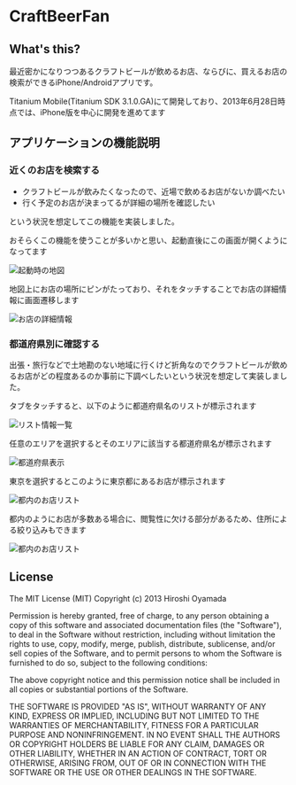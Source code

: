 # CraftBeerFan

## What's this?

最近密かになりつつあるクラフトビールが飲めるお店、ならびに、買えるお店の検索ができるiPhone/Androidアプリです。

Titanium Mobile(Titanium SDK 3.1.0.GA)にて開発しており、2013年6月28日時点では、iPhone版を中心に開発を進めてます


## アプリケーションの機能説明

### 近くのお店を検索する

- クラフトビールが飲みたくなったので、近場で飲めるお店がないか調べたい
- 行く予定のお店が決まってるが詳細の場所を確認したい

という状況を想定してこの機能を実装しました。

おそらくこの機能を使うことが多いかと思い、起動直後にこの画面が開くようになってます

![起動時の地図](https://s3-ap-northeast-1.amazonaws.com/craftbeer-fan.info/image/map01.png)

地図上にお店の場所にピンがたっており、それをタッチすることでお店の詳細情報に画面遷移します

![お店の詳細情報](https://s3-ap-northeast-1.amazonaws.com/craftbeer-fan.info/image/shopdata01.png)


### 都道府県別に確認する

出張・旅行などで土地勘のない地域に行くけど折角なのでクラフトビールが飲めるお店がどの程度あるのか事前に下調べしたいという状況を想定して実装しました。

タブをタッチすると、以下のように都道府県名のリストが標示されます

![リスト情報一覧](https://s3-ap-northeast-1.amazonaws.com/craftbeer-fan.info/image/list04.png)


任意のエリアを選択するとそのエリアに該当する都道府県名が標示されます

![都道府県表示](https://s3-ap-northeast-1.amazonaws.com/craftbeer-fan.info/image/list03.png)

東京を選択するとこのように東京都にあるお店が標示されます

![都内のお店リスト](https://s3-ap-northeast-1.amazonaws.com/craftbeer-fan.info/image/list02.png)

都内のようにお店が多数ある場合に、閲覧性に欠ける部分があるため、住所による絞り込みもできます

![都内のお店リスト](https://s3-ap-northeast-1.amazonaws.com/craftbeer-fan.info/image/list01.png)




## License

The MIT License (MIT)
Copyright (c) 2013 Hiroshi Oyamada

Permission is hereby granted, free of charge, to any person obtaining a copy of this software and associated documentation files (the "Software"), to deal in the Software without restriction, including without limitation the rights to use, copy, modify, merge, publish, distribute, sublicense, and/or sell copies of the Software, and to permit persons to whom the Software is furnished to do so, subject to the following conditions:

The above copyright notice and this permission notice shall be included in all copies or substantial portions of the Software.

THE SOFTWARE IS PROVIDED "AS IS", WITHOUT WARRANTY OF ANY KIND, EXPRESS OR IMPLIED, INCLUDING BUT NOT LIMITED TO THE WARRANTIES OF MERCHANTABILITY, FITNESS FOR A PARTICULAR PURPOSE AND NONINFRINGEMENT. IN NO EVENT SHALL THE AUTHORS OR COPYRIGHT HOLDERS BE LIABLE FOR ANY CLAIM, DAMAGES OR OTHER LIABILITY, WHETHER IN AN ACTION OF CONTRACT, TORT OR OTHERWISE, ARISING FROM, OUT OF OR IN CONNECTION WITH THE SOFTWARE OR THE USE OR OTHER DEALINGS IN THE SOFTWARE.

